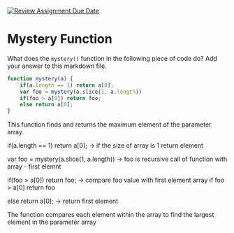[![Review Assignment Due Date](https://classroom.github.com/assets/deadline-readme-button-24ddc0f5d75046c5622901739e7c5dd533143b0c8e959d652212380cedb1ea36.svg)](https://classroom.github.com/a/GDPVb20V)
# Mystery Function

What does the `mystery()` function in the following piece of code do? Add your
answer to this markdown file.

```javascript
function mystery(a) {
    if(a.length == 1) return a[0];
    var foo = mystery(a.slice(1, a.length))
    if(foo > a[0]) return foo;
    else return a[0];
}
```
This function finds and returns the maximum element of the parameter array. 

   if(a.length == 1) return a[0]; -> if the size of array is 1 return element

   var foo = mystery(a.slice(1, a.length)) -> foo is recursive call of function with array - first elemnt

   if(foo > a[0]) return foo; -> compare foo value with first element array if foo > a[0] return foo 

   else return a[0]; -> return first element

The function compares each element within the array to find the largest element in the parameter array
 

   
